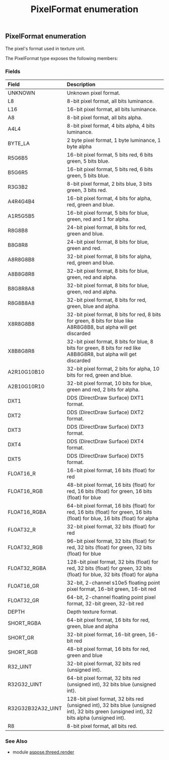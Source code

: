 ﻿---
title: PixelFormat enumeration
second_title: Aspose.3D for Python via .NET API References
description: 
type: docs
weight: 470
url: /python-net/aspose.threed.render/pixelformat/
is_root: false
---

## PixelFormat enumeration

The pixel's format used in texture unit.



The PixelFormat type exposes the following members:

### Fields
| Field | Description |
| :- | :- |
| UNKNOWN | Unknown pixel format. |
| L8 | 8-bit pixel format, all bits luminance. |
| L16 | 16-bit pixel format, all bits luminance. |
| A8 | 8-bit pixel format, all bits alpha. |
| A4L4 | 8-bit pixel format, 4 bits alpha, 4 bits luminance. |
| BYTE_LA | 2 byte pixel format, 1 byte luminance, 1 byte alpha |
| R5G6B5 | 16-bit pixel format, 5 bits red, 6 bits green, 5 bits blue. |
| B5G6R5 | 16-bit pixel format, 5 bits red, 6 bits green, 5 bits blue. |
| R3G3B2 | 8-bit pixel format, 2 bits blue, 3 bits green, 3 bits red. |
| A4R4G4B4 | 16-bit pixel format, 4 bits for alpha, red, green and blue. |
| A1R5G5B5 | 16-bit pixel format, 5 bits for blue, green, red and 1 for alpha. |
| R8G8B8 | 24-bit pixel format, 8 bits for red, green and blue. |
| B8G8R8 | 24-bit pixel format, 8 bits for blue, green and red. |
| A8R8G8B8 | 32-bit pixel format, 8 bits for alpha, red, green and blue. |
| A8B8G8R8 | 32-bit pixel format, 8 bits for blue, green, red and alpha. |
| B8G8R8A8 | 32-bit pixel format, 8 bits for blue, green, red and alpha. |
| R8G8B8A8 | 32-bit pixel format, 8 bits for red, green, blue and alpha. |
| X8R8G8B8 | 32-bit pixel format, 8 bits for red, 8 bits for green, 8 bits for blue like A8R8G8B8, but alpha will get discarded |
| X8B8G8R8 | 32-bit pixel format, 8 bits for blue, 8 bits for green, 8 bits for red like A8B8G8R8, but alpha will get discarded |
| A2R10G10B10 | 32-bit pixel format, 2 bits for alpha, 10 bits for red, green and blue. |
| A2B10G10R10 | 32-bit pixel format, 10 bits for blue, green and red, 2 bits for alpha. |
| DXT1 | DDS (DirectDraw Surface) DXT1 format. |
| DXT2 | DDS (DirectDraw Surface) DXT2 format. |
| DXT3 | DDS (DirectDraw Surface) DXT3 format. |
| DXT4 | DDS (DirectDraw Surface) DXT4 format. |
| DXT5 | DDS (DirectDraw Surface) DXT5 format. |
| FLOAT16_R | 16-bit pixel format, 16 bits (float) for red |
| FLOAT16_RGB | 48-bit pixel format, 16 bits (float) for red, 16 bits (float) for green, 16 bits (float) for blue |
| FLOAT16_RGBA | 64-bit pixel format, 16 bits (float) for red, 16 bits (float) for green, 16 bits (float) for blue, 16 bits (float) for alpha |
| FLOAT32_R | 32-bit pixel format, 32 bits (float) for red |
| FLOAT32_RGB | 96-bit pixel format, 32 bits (float) for red, 32 bits (float) for green, 32 bits (float) for blue |
| FLOAT32_RGBA | 128-bit pixel format, 32 bits (float) for red, 32 bits (float) for green, 32 bits (float) for blue, 32 bits (float) for alpha |
| FLOAT16_GR | 32-bit, 2-channel s10e5 floating point pixel format, 16-bit green, 16-bit red |
| FLOAT32_GR | 64-bit, 2-channel floating point pixel format, 32-bit green, 32-bit red |
| DEPTH | Depth texture format. |
| SHORT_RGBA | 64-bit pixel format, 16 bits for red, green, blue and alpha |
| SHORT_GR | 32-bit pixel format, 16-bit green, 16-bit red |
| SHORT_RGB | 48-bit pixel format, 16 bits for red, green and blue |
| R32_UINT | 32-bit pixel format, 32 bits red (unsigned int). |
| R32G32_UINT | 64-bit pixel format, 32 bits red (unsigned int), 32 bits blue (unsigned int). |
| R32G32B32A32_UINT | 128-bit pixel format, 32 bits red (unsigned int), 32 bits blue (unsigned int), 32 bits green (unsigned int), 32 bits alpha (unsigned int). |
| R8 | 8-bit pixel format, all bits red. |



### See Also
* module [aspose.threed.render](..)
